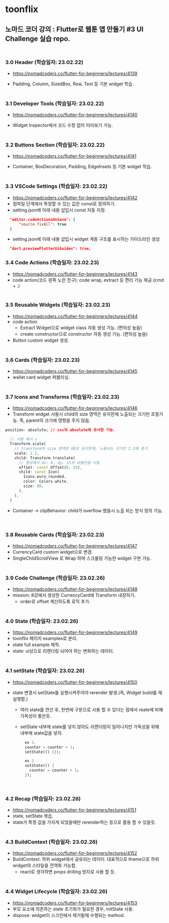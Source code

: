 # toonflix

## 노마드 코더 강의 : Flutter로 웹툰 앱 만들기 #3 UI Challenge 실습 repo. <br /> <br />

### 3.0 Header (학습일자: 23.02.22)

- https://nomadcoders.co/flutter-for-beginners/lectures/4139

- Padding, Column, SizedBox, Row, Text 등 기본 widget 학습.
  <br /> <br />

### 3.1 Developer Tools (학습일자: 23.02.22)

- https://nomadcoders.co/flutter-for-beginners/lectures/4140

- Widget Inspector에서 코드 수정 없이 미리보기 가능.
  <br /> <br />

### 3.2 Buttons Section (학습일자: 23.02.22)

- https://nomadcoders.co/flutter-for-beginners/lectures/4141

- Container, BoxDecoration, Padding, EdgeInsets 등 기본 widget 학습.
  <br /> <br />

### 3.3 VSCode Settings (학습일자: 23.02.22)

- https://nomadcoders.co/flutter-for-beginners/lectures/4142
- 컴파일 단계에서 특정할 수 있는 값은 const로 정의하기.
- setting.json에 아래 내용 삽입시 const 자동 지정.

```json
  "editor.codeActionsOnSave": {
      "source.fixAll": true
  }
```

- setting.json에 아래 내용 삽입시 widget 계층 구조를 표시하는 가이드라인 생성

```json
  "dart.previewFlutterUiGuides": true,
```

### 3.4 Code Actions (학습일자: 23.02.23)

- https://nomadcoders.co/flutter-for-beginners/lectures/4143
- code action(코드 왼쪽 노란 전구): code wrap, extract 등 편리 기능 제공.(cmd + .)
  <br /><br />

### 3.5 Reusable Widgets (학습일자: 23.02.23)

- https://nomadcoders.co/flutter-for-beginners/lectures/4144
- code action
  - Extract Widget으로 widget class 자동 생성 가능. (편의성 높음)
  - create constructor으로 constructor 자동 생성 가능. (편의성 높음)
- Button custom widget 생성.
  <br /><br />

### 3.6 Cards (학습일자: 23.02.23)

- https://nomadcoders.co/flutter-for-beginners/lectures/4145
- wallet card widget 퍼블리싱.
  <br /><br />

### 3.7 Icons and Transforms (학습일자: 23.02.23)

- https://nomadcoders.co/flutter-for-beginners/lectures/4146
- Transform widget 사용시 child의 size 영역은 유지한채 노출되는 크기만 조절가능. 즉, parent의 크기에 영향을 주지 않음.

```css
position: absolute; // css의 absolute와 유사한 기능.
```

```dart
  // 사용 예시 s
  Transform.scale(
    // transform의 size 영역은 88로 유지한채, 노출되는 크기만 2.2배 증가
    scale: 2.2,
    child: Transform.translate(
      // 중앙에서 dx: 8, dy: 15의 비율만큼 이동
      offset: const Offset(8, 15),
      child: const Icon(
        Icons.euro_rounded,
        color: Colors.white,
        size: 88,
      ),
    ),
  )
```

- Container -> clipBehavior: child가 overflow 했을시 노출 되는 방식 정의 가능.

<br />

### 3.8 Reusable Cards (학습일자: 23.02.23)

- https://nomadcoders.co/flutter-for-beginners/lectures/4147
- CurrencyCard custom widget으로 변경.
- SingleChildScrollView 로 Wrap 하여 스크롤링 가능한 widget 구현 가능.
  <br /><br />

### 3.9 Code Challenge (학습일자: 23.02.26)

- https://nomadcoders.co/flutter-for-beginners/lectures/4148
- mission: 8강에서 생성한 CurrencyCard에 Transform 내장하기.
  - order로 offset 계산하도록 로직 추가.
    <br /><br />

### 4.0 State (학습일자: 23.02.26)

- https://nomadcoders.co/flutter-for-beginners/lectures/4149
- toonflix 페이지 examples로 분리.
- state full example 제작.
- state: ui상으로 리랜더링 뇌어야 하는 변화하는 데이터.
  <br /><br />

### 4.1 setState (학습일자: 23.02.26)

- https://nomadcoders.co/flutter-for-beginners/lectures/4150
- state 변경시 setState를 실행시켜주어야 rerender 발생.(즉, Widget build를 재실행함.)

  - 여러 state를 연산 후, 한번에 구문으로 사용 할 수 있다는 점에서 reate에 비해 가독성이 좋은듯.
  - setState 내부에 state를 넣지 않아도 리랜더링이 일어나지만 가독성을 위해 내부에 state값을 넣자.

    ```dart
      ex 1.
      counter = counter + 1;
      setState(() {});

      ex 2.
      setState(() {
        counter = counter + 1;
      });
    ```

    <br/>

### 4.2 Recap (학습일자: 23.02.26)

- https://nomadcoders.co/flutter-for-beginners/lectures/4151
- state, setState 복습.
- state가 특정 값을 가지게 되었을때만 rerender하는 등으로 활용 할 수 있을듯.
  <br /><br />

### 4.3 BuildContext (학습일자: 23.02.26)

- https://nomadcoders.co/flutter-for-beginners/lectures/4152
- BuildContext: 하위 widget에서 공유되는 데이터. 대표적으로 theme으로 하위 widget의 스타일을 전역화 가능함.
  - react로 생각하면 props drilling 방지로 사용 할 듯.
    <br /><br />

### 4.4 Widget Lifecycle (학습일자: 23.02.26)

- https://nomadcoders.co/flutter-for-beginners/lectures/4153
- 부모 요소에 의존하는 state 초기화가 필요한 경우, initState 사용.
- dispose: widget이 스크린에서 제거될때 수행되는 method.
